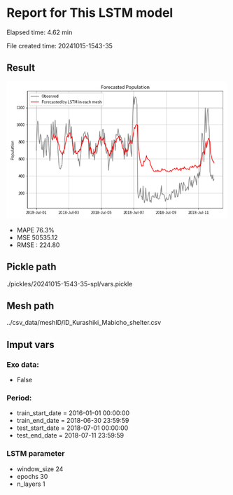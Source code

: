 
# Report for This LSTM model 
Elapsed time: 4.62 min

File created time: 20241015-1543-35

## Result 
<img src="20241015-1543-35.png" width='600'/>

- MAPE	76.3%
- MSE 	50535.12
- RMSE : 224.80

## Pickle path
./pickles/20241015-1543-35-spl/vars.pickle

## Mesh path
../csv_data/meshID/ID_Kurashiki_Mabicho_shelter.csv

## Imput vars

### Exo data:
- False

### Period:
- train_start_date    = 2016-01-01 00:00:00
- train_end_date      = 2018-06-30 23:59:59
- test_start_date     = 2018-07-01 00:00:00  
- test_end_date       = 2018-07-11 23:59:59

### LSTM parameter
- window_size	24
- epochs	30
- n_layers	1

